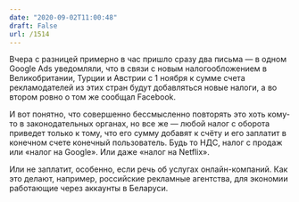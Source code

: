 ```yaml
---
date: "2020-09-02T11:00:48"
draft: False
url: /1514
---
```


Вчера с разницей примерно в час пришло сразу два письма — в одном Google Ads уведомляли, что в связи с новым налогообложением в Великобритании, Турции и Австрии с 1 ноября к сумме счета рекламодателей из этих стран будут добавляться новые налоги, а во втором ровно о том же сообщал Facebook.

И вот понятно, что совершенно бессмысленно повторять это хоть кому-то в законодательных органах, но все же — любой налог с оборота приведет только к тому, что его сумму добавят к счёту и его заплатит в конечном счете конечный пользователь. Будь то НДС, налог с продаж или «налог на Google». Или даже «налог на Netflix». 

Или не заплатит, особенно, если речь об услугах онлайн-компаний. Как это делают, например, российские рекламные агентства, для экономии работающие через аккаунты в Беларуси.
